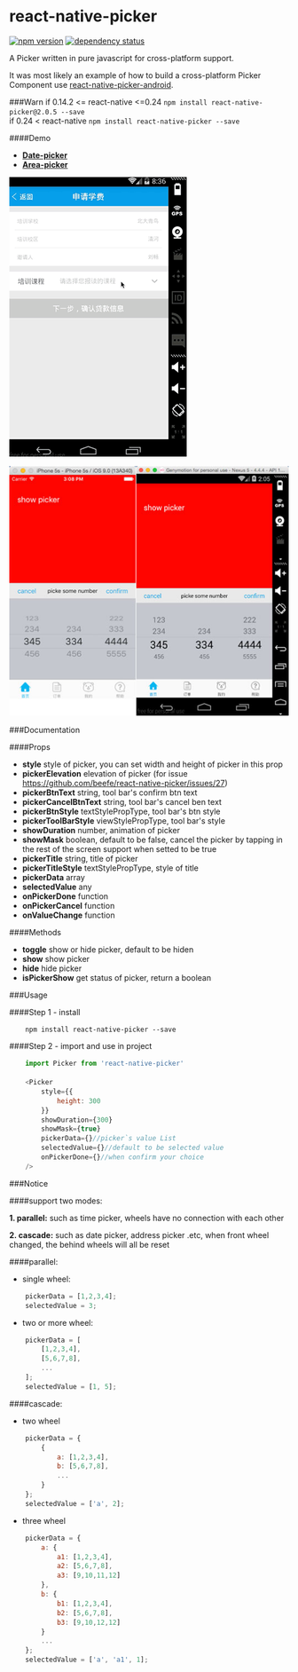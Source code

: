 # react-native-picker

[![npm version](https://img.shields.io/npm/v/react-native-picker.svg?style=flat-square)](https://www.npmjs.com/package/react-native-picker) <a href="https://david-dm.org/beefe/react-native-picker"><img src="https://david-dm.org/beefe/react-native-picker.svg?style=flat-square" alt="dependency status"></a>  

A Picker written in pure javascript for cross-platform support.

It was most likely an example of how to build a cross-platform Picker Component use [react-native-picker-android](https://github.com/beefe/react-native-picker-android).

###Warn
if 0.14.2 <= react-native <=0.24 `npm install react-native-picker@2.0.5 --save`  
if 0.24 < react-native `npm install react-native-picker --save`

####Demo

- <b>[Date-picker](./demo/date-picker.js)</b>
- <b>[Area-picker](./demo/area-picker.js)</b>


![ui](./doc/ui.gif)

![ui2](./doc/ui2.jpg)

###Documentation

####Props
- <b>style</b> style of picker, you can set width and height of picker in this prop
- <b>pickerElevation</b> elevation of picker (for issue https://github.com/beefe/react-native-picker/issues/27)
- <b>pickerBtnText</b> string, tool bar's confirm btn text
- <b>pickerCancelBtnText</b> string, tool bar's cancel ben text
- <b>pickerBtnStyle</b> textStylePropType, tool bar's btn style
- <b>pickerToolBarStyle</b> viewStylePropType, tool bar's style
- <b>showDuration</b> number, animation of picker
- <b>showMask</b> boolean, default to be false, cancel the picker by tapping in the rest of the screen support when setted to be true
- <b>pickerTitle</b> string, title of picker
- <b>pickerTitleStyle</b> textStylePropType, style of title
- <b>pickerData</b> array
- <b>selectedValue</b> any
- <b>onPickerDone</b> function
- <b>onPickerCancel</b> function
- <b>onValueChange</b> function

####Methods
- <b>toggle</b> show or hide picker, default to be hiden
- <b>show</b> show picker
- <b>hide</b> hide picker
- <b>isPickerShow</b> get status of picker, return a boolean

###Usage

####Step 1 - install

```
	npm install react-native-picker --save
```

####Step 2 - import and use in project

```javascript
	import Picker from 'react-native-picker'
	
	<Picker
		style={{
			height: 300
		}}
		showDuration={300}
		showMask={true}
		pickerData={}//picker`s value List
		selectedValue={}//default to be selected value
		onPickerDone={}//when confirm your choice
	/>
```

###Notice

####support two modes:

<b>1. parallel:</b> such as time picker, wheels have no connection with each other

<b>2. cascade:</b> such as date picker, address picker .etc, when front wheel changed, the behind wheels will all be reset

####parallel:

- single wheel:

```javascript
	pickerData = [1,2,3,4];
	selectedValue = 3;
```

- two or more wheel:

```javascript
	pickerData = [
		[1,2,3,4],
		[5,6,7,8],
		...
	];
	selectedValue = [1, 5];
```

####cascade:

- two wheel

```javascript
	pickerData = {
		{
			a: [1,2,3,4],
			b: [5,6,7,8],
			...
		}
	};
	selectedValue = ['a', 2];
```

- three wheel

```javascript
	pickerData = {
		a: {
			a1: [1,2,3,4],
			a2: [5,6,7,8],
			a3: [9,10,11,12]
		},
		b: {
			b1: [1,2,3,4],
			b2: [5,6,7,8],
			b3: [9,10,12,12]
		}
		...
	};
	selectedValue = ['a', 'a1', 1];
```
